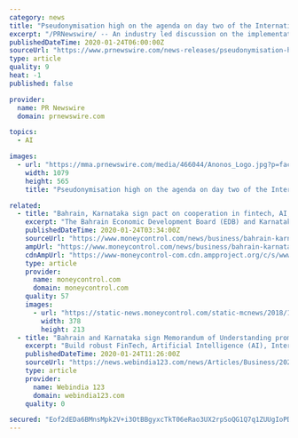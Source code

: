 ```yaml
---
category: news
title: "Pseudonymisation high on the agenda on day two of the International CPDP Data Protection and Artificial Intelligence Conference"
excerpt: "/PRNewswire/ -- An industry led discussion on the implementation of pseudonymisation as a technological safeguard alongside data protection legislation was"
publishedDateTime: 2020-01-24T06:00:00Z
sourceUrl: "https://www.prnewswire.com/news-releases/pseudonymisation-high-on-the-agenda-on-day-two-of-the-international-cpdp-data-protection-and-artificial-intelligence-conference-300992653.html"
type: article
quality: 9
heat: -1
published: false

provider:
  name: PR Newswire
  domain: prnewswire.com

topics:
  - AI

images:
  - url: "https://mma.prnewswire.com/media/466044/Anonos_Logo.jpg?p=facebook"
    width: 1079
    height: 565
    title: "Pseudonymisation high on the agenda on day two of the International CPDP Data Protection and Artificial Intelligence Conference"

related:
  - title: "Bahrain, Karnataka sign pact on cooperation in fintech, AI, cyber security"
    excerpt: "The Bahrain Economic Development Board (EDB) and Karnataka government on Thursday signed a pact to promote cooperation in AI, fintech and other emerging technologies. The Kingdom's investment promotion agency signed the memorandum of understanding (MoU) with the Department of Information Technology; Biotechnology; and Science & Technology of ..."
    publishedDateTime: 2020-01-24T03:34:00Z
    sourceUrl: "https://www.moneycontrol.com/news/business/bahrain-karnataka-sign-pact-on-cooperation-in-fintech-ai-cyber-security-4853121.html"
    ampUrl: "https://www.moneycontrol.com/news/business/bahrain-karnataka-sign-pact-on-cooperation-in-fintech-ai-cyber-security-4853121.html/amp"
    cdnAmpUrl: "https://www-moneycontrol-com.cdn.ampproject.org/c/s/www.moneycontrol.com/news/business/bahrain-karnataka-sign-pact-on-cooperation-in-fintech-ai-cyber-security-4853121.html/amp"
    type: article
    provider:
      name: moneycontrol.com
      domain: moneycontrol.com
    quality: 57
    images:
      - url: "https://static-news.moneycontrol.com/static-mcnews/2018/10/tax-assessment-378x213.jpg"
        width: 378
        height: 213
  - title: "Bahrain and Karnataka sign Memorandum of Understanding promoting cooperation in Fintech, AI, IoT and cyber-security"
    excerpt: "Build robust FinTech, Artificial Intelligence (AI), Internet of Things (IoT) and Cybersecurity ecosystems where startups and technology firms engage in external partnerships with corporates ..."
    publishedDateTime: 2020-01-24T11:26:00Z
    sourceUrl: "https://news.webindia123.com/news/Articles/Business/20200124/3494590.html"
    type: article
    provider:
      name: Webindia 123
      domain: webindia123.com
    quality: 0

secured: "Eof2dEDa6BMnsMpk2V+i3OtBBgyxcTkT06eRao3UX2rpSoQG1Q7q1ZUUgIoPDdh+zXh52/mCP60OgNh8AoS9mXEFLVOsfRU4uiqpPR4fyjNWtMIkFbxdy6PxCjffFf/FFHDARLgjvR4c3Od5Cr4dXs3PtTJv250vjOMccc/Liw9x2n+SpMrwNInZP1UgKKm2MvMwn9Q75R6Jxv1M5QX3mXJ1KNr8kumimUTBrRk3X6Jlhqwv4/jpg+Rlhydz82MkSkweTiYmu6aSM/4t4ILIpWsRPVCLVaHLeuYjTWmSyP8VvYmJHFaQhaS3d5r8UcjSI/dxoKt3b24dpjEdW/IjYxHMnljXBqnfZQ/PfPzL9jXMQX3QPAnIt9CgIxNdwV2tPtJau1f/hLc5gMPaE+IEndC2dVUByzdytLWSt0gS/PltP12YQgVwwbEvK1vSf+LsqtlypF6cVN5mjH9S4JffSk2O6QMSMG+pP2Sz49w0Ylw=;x3tvRmD4WZoOD/7gt6pYDg=="
---
```


